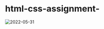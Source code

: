 # html-css-assignment-
![2022-05-31](https://user-images.githubusercontent.com/106257987/171164655-d84073aa-c294-4c9b-b407-e0e566373f78.png)
